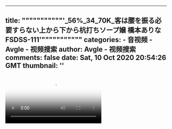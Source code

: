 
---
title: """""""""""'_56%_34_70K_客は腰を振る必要すらない上から下から杭打ちソープ嬢 橋本ありな FSDSS-111'"""""""""""
categories: 
    - 音视频
    - Avgle - 视频搜索
author: Avgle - 视频搜索
comments: false
date: Sat, 10 Oct 2020 20:54:26 GMT
thumbnail: ''
---

<div>   
<video controls loop poster="https://static-clst.avgle.com/videos/tmb13/442358/1.jpg" src="https://static-clst.avgle.com/videos/tmb13/442358/preview.mp4"></video>  
</div>
            